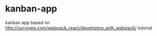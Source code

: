 # kanban-app
kanban app based on http://survivejs.com/webpack_react/developing_with_webpack/ tutorial
